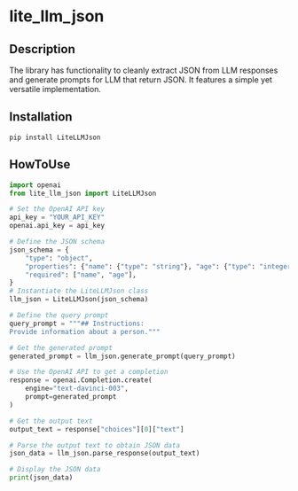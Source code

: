# lite_llm_json

## Description

The library has functionality to cleanly extract JSON from LLM responses and generate prompts for LLM that return JSON. It features a simple yet versatile implementation.

## Installation

`pip install LiteLLMJson`

## HowToUse

```python
import openai
from lite_llm_json import LiteLLMJson

# Set the OpenAI API key
api_key = "YOUR_API_KEY"
openai.api_key = api_key

# Define the JSON schema
json_schema = {
    "type": "object",
    "properties": {"name": {"type": "string"}, "age": {"type": "integer"}},
    "required": ["name", "age"],
}
# Instantiate the LiteLLMJson class
llm_json = LiteLLMJson(json_schema)

# Define the query prompt
query_prompt = """## Instructions:
Provide information about a person."""

# Get the generated prompt
generated_prompt = llm_json.generate_prompt(query_prompt)

# Use the OpenAI API to get a completion
response = openai.Completion.create(
    engine="text-davinci-003",
    prompt=generated_prompt
)

# Get the output text
output_text = response["choices"][0]["text"]

# Parse the output text to obtain JSON data
json_data = llm_json.parse_response(output_text)

# Display the JSON data
print(json_data)


```